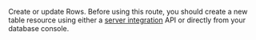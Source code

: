 Create or update Rows. Before using this route, you should create a new table resource using either a [server integration](https://appwrite.io/docs/references/cloud/server-dart/tablesDB#createTable) API or directly from your database console.
